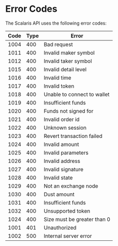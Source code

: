 # Error Codes

The Scalaris API uses the following error codes:





Code  | Type | Error
------|------|------------
1004  | 400  | Bad request
1011  | 400  | Invalid maker symbol
1012  | 400  | Invalid taker symbol
1015  | 400  | Invalid detail level
1016  | 400  | Invalid time
1017  | 400  | Invalid token
1018  | 400  | Unable to connect to wallet
1019  | 400  | Insufficient funds
1020  | 400  | Funds not signed for
1021  | 400  | Invalid order id
1022  | 400  | Unknown session
1023  | 400  | Revert transaction failed
1024  | 400  | Invalid amount
1025  | 400  | Invalid parameters
1026  | 400  | Invalid address
1027  | 400  | Invalid signature
1028  | 400  | Invalid state
1029  | 400  | Not an exchange node
1030  | 400  | Dust amount
1031  | 400  | Insufficient funds
1032  | 400  | Unsupported token
1024  | 400  | Size must be greater than 0
1001  | 401  | Unauthorized
1002  | 500  | Internal server error


















